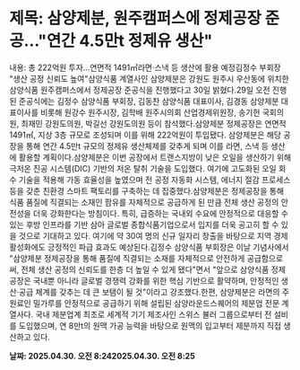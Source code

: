 # **제목: 삼양제분, 원주캠퍼스에 정제공장 준공…"연간 4.5만t 정제유 생산"**

  내용: 총 222억원 투자…연면적 1491㎡라면·스낵 등 생산에 활용 예정김정수 부회장 "생산 공정 신뢰도 높여"삼양식품 계열사인 삼양제분은 강원도 원주시 우산동에 위치한 삼양식품 원주캠퍼스에서 정제공장 준공식을 진행했다고 30일 밝혔다.29일 오전 진행된 준공식에는 김정수 삼양식품 부회장, 김동찬 삼양식품 대표이사, 김경동 삼양제분 대표이사를 비롯해 원강수 원주시장, 김학배 원주시의회 산업경제위원장, 송기헌 국회의원, 최재민 강원도의원, 박길선 강원도의원 등이 참석했다.삼양제분 정제공장은 연면적 1491㎡, 지상 3층 규모로 조성되며 이를 위해 222억원이 투입됐다. 삼양제분은 해당 공장을 통해 연간 4.5만t 규모의 정제유 생산체제를 갖추게 되며 이를 라면, 스낵 등 생산에 활용할 계획이다.삼양제분은 이번 공장에서 트랜스지방이 낮은 오일을 생산하기 위해 극저온 진공 시스템(DIC) 기반의 저온 탈취 기술을 도입했다. 여기에 고도화된 오일 회수 기술을 적용해 가동 효율성을 높였으며 전 공정 자동화 시스템, 에너지 절감 프로세스 등을 갖춘 친환경 스마트 팩토리를 구축하는 데 집중했다.삼양제분은 정제공장을 통해 식품 품질에 직결되는 소재인 팜유를 자체적으로 공급하게 된 만큼 전체 생산 공정의 안전성을 더욱 강화한다는 방침이다. 특히, 급증하는 국내외 수요에 안정적으로 대응할 수 있는 후방 인프라를 기반 삼아 글로벌 종합식품기업으로서 입지를 더욱 공고히 할 수 있을 것으로 기대하고 있다. 여기에 약 30여 명의 신규 일자리 창출을 바탕으로 지역 경제 활성화에도 긍정적인 파급 효과도 예상된다.김정수 삼양식품 부회장은 이날 기념사에서 "삼양제분 정제공장을 통해 품질에 직결되는 소재를 자체적으로 안전하게 공급함으로써, 전체 생산 공정의 신뢰도를 한층 더 높일 수 있게 됐다"면서 "앞으로 삼양식품 정제공장은 국내뿐 아니라 글로벌 경쟁력 강화를 위한 핵심 기반으로 활약하며, 안정적인 생산·공급 체계를 갖추는 데 큰 보탬이 될 것"이라고 강조했다.한편, 삼양제분은 라면의 주원료인 밀가루를 안정적으로 공급하기 위해 설립된 삼양라운드스퀘어의 제분업 전문 계열사다. 국내 제분업계 최초로 세계적 기기 제조사인 스위스 뷸러 그룹으로부터 전 설비를 도입했으며, 연 8만t의 원맥 가공 능력을 바탕으로 원맥의 입고부터 제분까지 직접 생산하고 있다.

  **날짜: 2025.04.30. 오전 8:242025.04.30. 오전 8:25**